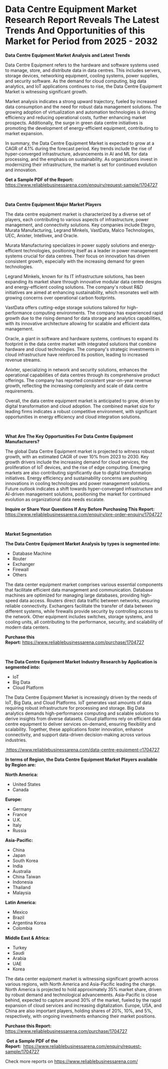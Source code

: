 <p><h1>Data Centre Equipment Market Research Report Reveals The Latest Trends And Opportunities of this Market for Period from 2025 - 2032</h1></p><p><strong>Data Centre Equipment Market Analysis and Latest Trends</strong></p>
<p><p>Data Centre Equipment refers to the hardware and software systems used to manage, store, and distribute data in data centres. This includes servers, storage devices, networking equipment, cooling systems, power supplies, and security software. As the demand for cloud computing, big data analytics, and IoT applications continues to rise, the Data Centre Equipment Market is witnessing significant growth.</p><p>Market analysis indicates a strong upward trajectory, fueled by increased data consumption and the need for robust data management solutions. The growing adoption of virtualization and automation technologies is driving efficiency and reducing operational costs, further enhancing market prospects. Additionally, the surge in green data centre initiatives is promoting the development of energy-efficient equipment, contributing to market expansion.</p><p>In summary, the Data Centre Equipment Market is expected to grow at a CAGR of 4.1% during the forecast period. Key trends include the rise of hyper-converged infrastructure, advancements in AI and ML for data processing, and the emphasis on sustainability. As organizations invest in modernizing their infrastructure, the market is set for continued evolution and innovation.</p></p>
<p><strong>Get a Sample PDF of the Report:&nbsp;</strong> <a href="https://www.reliablebusinessarena.com/enquiry/request-sample/1704727?utm_campaign=2630&utm_medium=2&utm_source=Github&utm_content=ia&utm_term=27032025&utm_id=data-centre-equipment">https://www.reliablebusinessarena.com/enquiry/request-sample/1704727</a></p>
<p>&nbsp;</p>
<p><strong>Data Centre Equipment Major Market Players</strong></p>
<p><p>The data centre equipment market is characterized by a diverse set of players, each contributing to various aspects of infrastructure, power management, and connectivity solutions. Key companies include Etegro, Murata Manufacturing, Legrand Minkels, VastData, Malco Technologies, UEC, Anixter, Intellivex, and Oracle. </p><p>Murata Manufacturing specializes in power supply solutions and energy-efficient technologies, positioning itself as a leader in power management systems crucial for data centres. Their focus on innovation has driven consistent growth, especially with the increasing demand for green technologies.</p><p>Legrand Minkels, known for its IT infrastructure solutions, has been expanding its market share through innovative modular data centre designs and energy-efficient cooling solutions. The company's robust R&D initiatives are aimed at enhancing sustainability, which resonates well with growing concerns over operational carbon footprints.</p><p>VastData offers cutting-edge storage solutions tailored for high-performance computing environments. The company has experienced rapid growth due to the rising demand for data storage and analytics capabilities, with its innovative architecture allowing for scalable and efficient data management.</p><p>Oracle, a giant in software and hardware systems, continues to expand its footprint in the data centre market with integrated solutions that combine hardware and cloud technologies. The company's strategic investments in cloud infrastructure have reinforced its position, leading to increased revenue streams.</p><p>Anixter, specializing in network and security solutions, enhances the operational capabilities of data centres through its comprehensive product offerings. The company has reported consistent year-on-year revenue growth, reflecting the increasing complexity and scale of data centre requirements.</p><p>Overall, the data centre equipment market is anticipated to grow, driven by digital transformation and cloud adoption. The combined market size for leading firms indicates a robust competitive environment, with significant opportunities in energy efficiency and cloud integration solutions.</p></p>
<p>&nbsp;</p>
<p><strong>What Are The Key Opportunities For Data Centre Equipment Manufacturers?</strong></p>
<p><p>The global Data Centre Equipment market is projected to witness robust growth, with an estimated CAGR of over 10% from 2023 to 2030. Key growth drivers include the increasing demand for cloud services, the proliferation of IoT devices, and the rise of edge computing. Emerging markets are also contributing significantly due to digital transformation initiatives. Energy efficiency and sustainability concerns are pushing innovations in cooling technologies and power management solutions. Future outlook indicates a shift towards hyper-converged infrastructure and AI-driven management solutions, positioning the market for continued evolution as organizational data needs escalate.</p></p>
<p><strong>Inquire or Share Your Questions If Any Before Purchasing This Report:</strong> <a href="https://www.reliablebusinessarena.com/enquiry/pre-order-enquiry/1704727?utm_campaign=2630&utm_medium=2&utm_source=Github&utm_content=ia&utm_term=27032025&utm_id=data-centre-equipment">https://www.reliablebusinessarena.com/enquiry/pre-order-enquiry/1704727</a></p>
<p>&nbsp;</p>
<p><strong>Market Segmentation</strong></p>
<p><strong>The Data Centre Equipment Market Analysis by types is segmented into:</strong></p>
<p><ul><li>Database Machine</li><li>Router</li><li>Exchanger</li><li>Firewall</li><li>Others</li></ul></p>
<p><p>The data center equipment market comprises various essential components that facilitate efficient data management and communication. Database machines are optimized for managing large databases, providing high-speed data access. Routers direct data traffic between networks, ensuring reliable connectivity. Exchangers facilitate the transfer of data between different systems, while firewalls provide security by controlling access to the network. Other equipment includes switches, storage systems, and cooling units, all contributing to the performance, security, and scalability of modern data centers.</p></p>
<p><strong>Purchase this Report:&nbsp;</strong><a href="https://www.reliablebusinessarena.com/purchase/1704727?utm_campaign=2630&utm_medium=2&utm_source=Github&utm_content=ia&utm_term=27032025&utm_id=data-centre-equipment">https://www.reliablebusinessarena.com/purchase/1704727</a></p>
<p>&nbsp;</p>
<p><strong>The Data Centre Equipment Market Industry Research by Application is segmented into:</strong></p>
<p><ul><li>IoT</li><li>Big Data</li><li>Cloud Platform</li></ul></p>
<p><p>The Data Centre Equipment Market is increasingly driven by the needs of IoT, Big Data, and Cloud Platforms. IoT generates vast amounts of data requiring robust infrastructure for processing and storage. Big Data analytics demands high-performance computing and scalable solutions to derive insights from diverse datasets. Cloud platforms rely on efficient data centre equipment to deliver services on-demand, ensuring flexibility and scalability. Together, these applications foster innovation, enhance connectivity, and support data-driven decision-making across various industries.</p></p>
<p><a href="https://www.reliablebusinessarena.com/data-centre-equipment-r1704727?utm_campaign=2630&utm_medium=2&utm_source=Github&utm_content=ia&utm_term=27032025&utm_id=data-centre-equipment">&nbsp;https://www.reliablebusinessarena.com/data-centre-equipment-r1704727</a></p>
<p><strong>In terms of Region, the Data Centre Equipment Market Players available by Region are:</strong></p>
<p>
    <p> <strong> North America: </strong>
        <ul>
            <li>United States</li>
            <li>Canada</li>
        </ul>
        </p> 
    <p> <strong> Europe: </strong>
        <ul>
            <li>Germany</li>
            <li>France</li>
            <li>U.K.</li>
            <li>Italy</li>
            <li>Russia</li>
        </ul>
        </p> 
    <p> <strong> Asia-Pacific: </strong>
        <ul>
            <li>China</li>
            <li>Japan</li>
            <li>South Korea</li>
            <li>India</li>
            <li>Australia</li>
            <li>China Taiwan</li>
            <li>Indonesia</li>
            <li>Thailand</li>
            <li>Malaysia</li>
        </ul>
        </p> 
    <p> <strong> Latin America: </strong>
        <ul>
            <li>Mexico</li>
            <li>Brazil</li>
            <li>Argentina Korea</li>
            <li>Colombia</li>
        </ul>
        </p> 
    <p> <strong> Middle East & Africa: </strong>
        <ul>
            <li>Turkey</li>
            <li>Saudi</li>
            <li>Arabia</li>
            <li>UAE</li>
            <li>Korea</li>
        </ul>
    </p>
    </p>
<p><p>The data center equipment market is witnessing significant growth across various regions, with North America and Asia-Pacific leading the charge. North America is projected to hold approximately 35% market share, driven by robust demand and technological advancements. Asia-Pacific is close behind, expected to capture around 30% of the market, fueled by the rapid expansion of cloud services and increasing digitalization. Europe, USA, and China are also important players, holding shares of 20%, 10%, and 5%, respectively, with ongoing investments enhancing their market positions.</p></p>
<p><strong>Purchase this Report: </strong><a href="https://www.reliablebusinessarena.com/purchase/1704727?utm_campaign=2630&utm_medium=2&utm_source=Github&utm_content=ia&utm_term=27032025&utm_id=data-centre-equipment">https://www.reliablebusinessarena.com/purchase/1704727</a></p>
<p>&nbsp;<strong>Get a Sample PDF of the Report:&nbsp;&nbsp;</strong><a href="https://www.reliablebusinessarena.com/enquiry/request-sample/1704727?utm_campaign=2630&utm_medium=2&utm_source=Github&utm_content=ia&utm_term=27032025&utm_id=data-centre-equipment">https://www.reliablebusinessarena.com/enquiry/request-sample/1704727</a></p>
<p><strong></strong></p>
<p>Check more reports on <a href="https://www.reliablebusinessarena.com/?utm_campaign=2630&utm_medium=2&utm_source=Github&utm_content=ia&utm_term=27032025&utm_id=data-centre-equipment">https://www.reliablebusinessarena.com/</a></p>